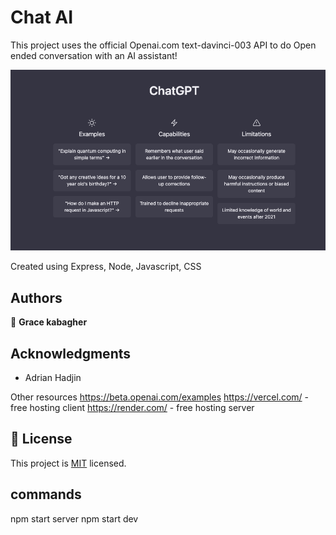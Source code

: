 # Chat AI

This project uses the official Openai.com text-davinci-003 API to do Open ended conversation with an AI assistant!


![alt text](chatgpt.png)



Created using Express, Node, Javascript, CSS




## Authors

👤 **Grace kabagher**




## Acknowledgments

- Adrian Hadjin

Other resources
https://beta.openai.com/examples
https://vercel.com/ - free hosting client
https://render.com/ - free hosting server

## 📝 License

This project is [MIT](./MIT) licensed.

## commands

npm start server 
npm start dev


